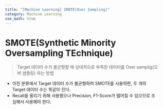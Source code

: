 ```yaml
---
title: "[Machine Learning] SMOTE(Over Sampling)"
category: Machine Learning
use_math: true
---
```


# SMOTE(Synthetic Minority Oversampling TEchnique)
> Target 데이터 수가 불균형할 때 상대적으로 부족한 데이터를 Over samplig(오버 샘플링) 하는 방법

- 이진 분류에서 Target 데이터 수가 불균형하여 SMOTE를 사용하면, 두 개의 Target 데이터 수는 똑같아 진다.
- Recall을 올리기 위해 사용했으나 Precision, F1-Score가 떨어질 수 있으므로 조심해서 사용해야 한다.

<!-- ## 실습
- <a href="https://drive.google.com/file/d/1QVurHOAFvI1nE5BuEmT3znk37jXKxjPb/view?usp=sharing">Fraud Detection Kaggle Data 실습</a> -->